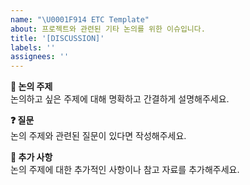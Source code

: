 ```yaml
---
name: "\U0001F914 ETC Template"
about: 프로젝트와 관련된 기타 논의를 위한 이슈입니다.
title: '[DISCUSSION]'
labels: ''
assignees: ''
---
```


**💭 논의 주제**  
논의하고 싶은 주제에 대해 명확하고 간결하게 설명해주세요.

**❓ 질문**  
논의 주제와 관련된 질문이 있다면 작성해주세요.

**📝 추가 사항**  
논의 주제에 대한 추가적인 사항이나 참고 자료를 추가해주세요.
